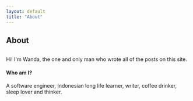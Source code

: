 ```yaml
---
layout: default
title: "About"
---
```


<div class="post">
  <h2 class="pageTitle">About</h2>
  <img src="{{ '/assets/img/profile.jpg' | prepend: site.baseurl }}" alt="">

  <p>
    Hi! I'm Wanda, the one and only man who wrote all of the posts on this site.
  </p>

  <h4>Who am I?</h4>
  <p>A software engineer, Indonesian long life learner, writer, coffee drinker, sleep lover and thinker.</p>
</div>
